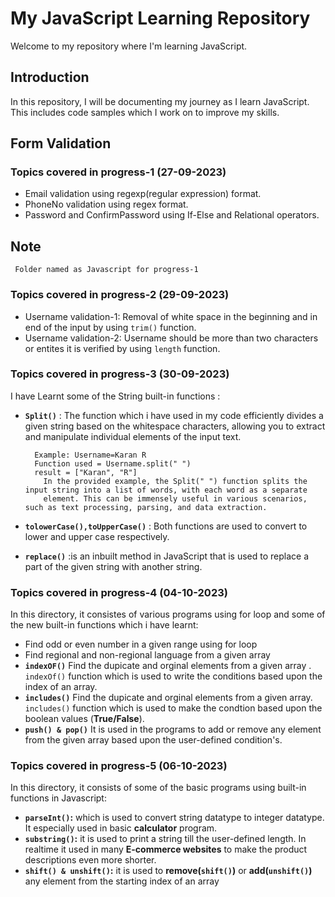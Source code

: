 # My JavaScript Learning Repository 

Welcome to my repository where I'm learning JavaScript.

## Introduction

In this repository, I will be documenting my journey as I learn JavaScript. This includes code samples which I work on to improve my skills.

## Form Validation
### Topics covered in progress-1 (27-09-2023)

- Email validation using regexp(regular expression) format.
- PhoneNo validation using regex format.
- Password and ConfirmPassword using If-Else and Relational operators.
  
## Note
     Folder named as Javascript for progress-1 
     
### Topics covered in progress-2 (29-09-2023)
- Username validation-1: Removal of white space in the beginning and in end of the input by using `trim()` function.
- Username validation-2: Username should be more than two characters or entites it is verified by using `length` function.


### Topics covered in progress-3 (30-09-2023)
   I have Learnt some of the String built-in functions :
- **`Split()`** : The function which i have used in my code efficiently divides a given string based on the whitespace characters, allowing you to extract and manipulate individual elements of the input text.

        Example: Username=Karan R
        Function used = Username.split(" ")
        result = ["Karan", "R"]
          In the provided example, the Split(" ") function splits the input string into a list of words, with each word as a separate 
          element. This can be immensely useful in various scenarios, such as text processing, parsing, and data extraction.
  
- **`tolowerCase(),toUpperCase()`** : Both functions are used to convert to lower and upper case respectively.
- **`replace()`** :is an inbuilt method in JavaScript that is used to replace a part of the given string with another string.


### Topics covered in progress-4 (04-10-2023)
  In this directory, it consistes of various programs using for loop and some of the new built-in functions which i have learnt:
  
  - Find odd or even number in a given range using for loop
  - Find regional and non-regional language from a given array
  - **`indexOF()`** Find the dupicate and orginal elements from a given array . `indexOf()` function which is used to write the conditions based upon the index of an array. 
  - **`includes()`** Find the dupicate and orginal elements from a given array. `includes()` function which is used to make the condtion based upon the boolean values (**True/False**).
  - **`push() & pop()`** It is used in the programs to add or remove any element from the given array based upon the user-defined condition's.


### Topics covered in progress-5 (06-10-2023)
 In this directory, it consists of some of the basic programs using built-in functions in Javascript:
 
 - **`parseInt()`:** which is used to convert string datatype to integer datatype. It especially used in basic **calculator** program.
 - **`substring()`:** it is used to print a string till the user-defined length. In realtime it used in many **E-commerce websites** to make the product descriptions even more shorter.
 - **`shift() & unshift()`:** it is used to **remove(`shift()`)** or **add(`unshift()`)** any element from the starting index of an array
